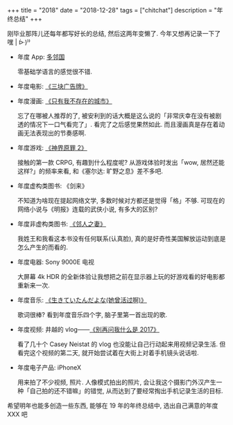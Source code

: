 +++
title = "2018"
date = "2018-12-28"
tags = ["chitchat"]
description = "年终总结"
+++

刚毕业那阵儿还每年都写好长的总结, 然后这两年变懒了. 今年又想再记录一下了嘿 | ᐕ)⁾⁾

- 年度 App: [多邻国](https://www.duolingo.com)  

    零基础学语言的感觉很不错.

- 年度电影: [《三块广告牌》](https://movie.douban.com/subject/26611804/)

- 年度漫画: [《只有我不存在的城市》](https://zh.wikipedia.org/wiki/只有我不存在的城市)  

    忘了在哪被人推荐的了, 被安利到的话大概是这么说的「非常庆幸在没有被剧透的情况下一口气看完了」. 看完了之后感觉果然如此. 而且漫画真是存在着动画无法表现出的节奏感啊. 

- 年度游戏: [《神界原罪 2》](https://zh.wikipedia.org/wiki/神界：原罪2)  

    接触的第一款 CRPG, 有趣到什么程度呢? 从游戏体验时发出「wow, 居然还能这样?」的频率来看, 和《塞尔达: 旷野之息》差不多吧.

- 年度虚构类图书: 《剑来》  

    不知道为啥现在提起网络文学, 多数时候对方都还是觉得「格」不够. 可现在的网络小说与《明报》连载的武侠小说, 有多大的区别?

- 年度非虚构类图书: [《邻人之妻》](https://book.douban.com/subject/27091742/)  

    我姓王和我看这本书没有任何联系(认真脸), 真的是好奇性美国解放运动到底是怎么产生的而看的.

- 年度电器: Sony 9000E 电视  

    大屏幕 4k HDR 的全新体验让我想把之前在显示器上玩的好游戏看的好电影都重新来一次.

- 年度音乐: [《生きていたんだよな(她曾活过啊)》](http://music.163.com/song/443875380/?userid=564654 (@网易云音乐))  

    歌词很棒? 看到年度音乐四个字, 脑子里第一首出现的歌.

- 年度视频: 井越的 vlog——[《别再问我什么是 2017》](https://www.bilibili.com/video/av17898771/)  

    看了几十个 Casey Neistat 的 vlog 也没能让自己行动起来用视频记录生活. 但看完这个视频的第二天, 就开始尝试着在大街上对着手机镜头说话啦.

- 年度电子产品: iPhoneX  

    用来拍了不少视频, 照片. 人像模式拍出的照片, 会让我这个摄影门外汉产生一种「自己拍的还不错嘛」的错觉, 从而达到了要经常掏出手机记录生活的目标. 

希望明年也能多创造一些东西, 能够在 19 年的年终总结中, 选出自己满意的年度 XXX 吧